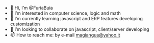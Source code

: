 - 👋 Hi, I’m @FuriaBuia
- 👀 I’m interested in computer science, logic and math
- 🌱 I’m currently learning javascript and ERP features developing customization
- 💞️ I’m looking to collaborate on javascript, client/server developing
- 📫 How to reach me: by e-mail magiangua@yahoo.it

<!---
FuriaBuia/FuriaBuia is a ✨ special ✨ repository because its `README.md` (this file) appears on your GitHub profile.
You can click the Preview link to take a look at your changes.
--->
